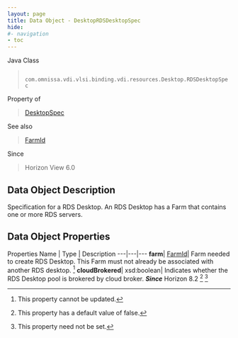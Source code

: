 ```yaml
---
layout: page
title: Data Object - DesktopRDSDesktopSpec
hide:
#- navigation
- toc
---
```






Java Class
> ` com.omnissa.vdi.vlsi.binding.vdi.resources.Desktop.RDSDesktopSpec`

Property of
> [DesktopSpec](vdi.resources.Desktop.DesktopSpec.md#field_detail)

See also
> [FarmId](vdi.entity.FarmId.md)

Since
> Horizon View 6.0


## Data Object Description

Specification for a RDS Desktop. An RDS Desktop has a Farm that contains one or more RDS servers.

## Data Object Properties
Properties
Name |  Type |  Description
---|---|---
**farm**| [FarmId](vdi.entity.FarmId.md)|  Farm needed to create RDS Desktop. This Farm must not already be associated with another RDS desktop. [^2]
**cloudBrokered**|  xsd:boolean|  Indicates whether the RDS Desktop pool is brokered by cloud broker.  **_Since_** Horizon 8.2 [^5] [^1]


 


[^1]: This property need not be set.
[^2]: This property cannot be updated.
[^5]: This property has a default value of false.